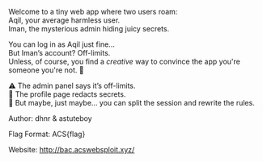 Welcome to a tiny web app where two users roam:  
Aqil, your average harmless user.  
Iman, the mysterious admin hiding juicy secrets.

You can log in as Aqil just fine...  
But Iman’s account? Off-limits.  
Unless, of course, you find a *creative* way to convince the app you're someone you're not. 🤫

⚠️ The admin panel says it’s off-limits.  
🔐 The profile page redacts secrets.  
🧠 But maybe, just maybe... you can split the session and rewrite the rules.

Author: dhnr & astuteboy

Flag Format: ACS{flag}

Website:
http://bac.acswebsploit.xyz/
